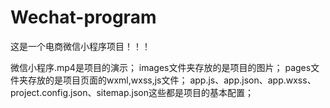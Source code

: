 # Wechat-program

这是一个电商微信小程序项目！！！

微信小程序.mp4是项目的演示；
images文件夹存放的是项目的图片；
pages文件夹存放的是项目页面的wxml,wxss,js文件；
app.js、app.json、app.wxss、project.config.json、sitemap.json这些都是项目的基本配置；

